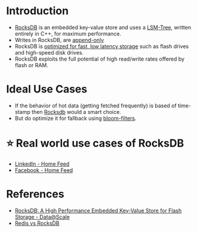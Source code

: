 
# Introduction
- [RocksDB](http://rocksdb.org/) is an embedded key-value store and uses a [LSM-Tree](../5_Database-Internals/LSMTree.md), written entirely in C++, for maximum performance.
- Writes in RocksDB, are [append-only](../5_Database-Internals/AppendOnlyProperty.md)
- RocksDB is [optimized for fast, low latency storage](../../7_Scalability/Latency.md) such as flash drives and high-speed disk drives. 
- RocksDB exploits the full potential of high read/write rates offered by flash or RAM.

# Ideal Use Cases
- If the behavior of hot data (getting fetched frequently) is based of time-stamp then [Rocksdb]() would a smart choice.
- But do optimize it for fallback using [bloom-filters](../5_Database-Internals/LSMTree.md).

# :star: Real world use cases of RocksDB
- [LinkedIn - Home Feed](../../../Real-World-Tech-Stacks/LinkedIn/Readme.md)
- [Facebook - Home Feed](../../../Real-World-Tech-Stacks/Facebook.md)

# References
- [RocksDB: A High Performance Embedded Key-Value Store for Flash Storage - Data@Scale](https://www.youtube.com/watch?v=V_C-T5S-w8g)
- [Redis vs RocksDB](https://stackoverflow.com/questions/31831706/redis-vs-rocksdb)